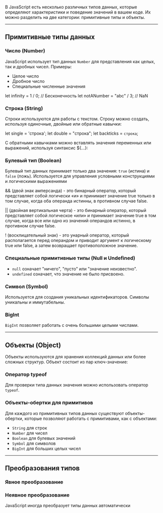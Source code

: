 В JavaScript есть несколько различных типов данных, которые определяют характеристики и поведение значений в вашем коде. 
Их можно разделить на две категории: примитивные типы и объекты.

---

## Примитивные типы данных

### Число (Number)

JavaScript использует тип данных `Number` для представления как целых, так и дробных чисел. Примеры:
- Целое число
- Дробное число
- Специальные численные значения

let infinity = 1 / 0; // Бесконечность
let notANumber = "abc" / 3; // NaN

### Строка (String)

Строки используются для работы с текстом. Строку можно создать, используя одиночные, двойные или обратные кавычки:

let single = 'строка';
let double = "строка";
let backticks = `строка`;

С обратными кавычками можно вставлять значения переменных или выражений, используя синтаксис ${...}:

### Булевый тип (Boolean)

Булевый тип данных принимает только два значения: `true` (истина) и `false` (ложь). Используется для управления 
условными конструкциями и логическими выражениями

&& (двой знак амперсанда) - это бинарный оператор, который представляет собой логически «и» и принимает значение true
только в том случае, когда оба операнда истинны, в противном случае false.

|| (двойная вертикальная черта) - это бинарный оператор, который представляет собой логическое «или» и принимает
значение true в том случае, когда все или одно из значений операндов истинно, в противном случае false.

! (восклицательный знак) - это унарный оператор, который располагается перед операндом и приводит аргумент к 
логическому true или false, а затем возвращает противоположное значение.

### Специальные примитивные типы (Null и Undefined)

- `null` означает "ничего", "пусто" или "значение неизвестно".
- `undefined` означает, что значение не было присвоено.

### Символ (Symbol)

Используется для создания уникальных идентификаторов. Символы уникальны и иммутабельны.

### BigInt

`BigInt` позволяет работать с очень большими целыми числами.

---

## Объекты (Object)

Объекты используются для хранения коллекций данных или более сложных структур. 
Объект состоит из пар ключ-значение:

### Оператор typeof

Для проверки типа данных значения можно использовать оператор `typeof`.

### Объекты-обертки для примитивов

Для каждого из примитивных типов данных существуют объекты-обертки, 
которые позволяют работать с примитивами, как с объектами:

- `String` для строк
- `Number` для чисел
- `Boolean` для булевых значений
- `Symbol` для символов
- `BigInt` для больших целых чисел

---

## Преобразования типов

### Явное преобразование

### Неявное преобразование

JavaScript иногда преобразует типы данных автоматически